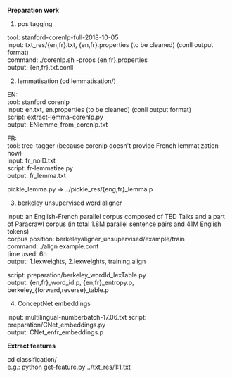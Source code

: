**Preparation work**

1. pos tagging <br/>

tool: stanford-corenlp-full-2018-10-05 <br/>
input: txt_res/{en,fr}.txt, {en,fr}.properties (to be cleaned) (conll output format) <br/>
command: ./corenlp.sh -props {en,fr}.properties <br/>
output: {en,fr}.txt.conll

2. lemmatisation (cd lemmatisation/)

EN: <br/>
tool: stanford corenlp <br/>
input: en.txt, en.properties (to be cleaned) (conll output format) <br/>
script: extract-lemma-corenlp.py <br/>
output: ENlemme_from_corenlp.txt <br/>

FR: <br/>
tool: tree-tagger (because corenlp doesn't provide French lemmatization now) <br/>
input: fr_noID.txt  <br/>
script: fr-lemmatize.py <br/>
output: fr_lemma.txt  <br/>

pickle_lemma.py => ../pickle_res/{eng,fr}_lemma.p <br/>

3. berkeley unsupervised word aligner 

input: an English-French parallel corpus composed of TED Talks and a part of Paracrawl corpus (in total 1.8M parallel sentence pairs and 41M English tokens)  <br/>
corpus position: berkeleyaligner_unsupervised/example/train <br/> 
command: ./align example.conf <br/>
time used: 6h  <br/>
output: 1.lexweights, 2.lexweights, training.align 

script: preparation/berkeley_wordId_lexTable.py <br/>
output: {en,fr}_word_id.p, {en,fr}\_entropy.p, berkeley\_{forward,reverse}_table.p <br/>
 

4. ConceptNet embeddings 

input: multilingual-numberbatch-17.06.txt
script: preparation/CNet_embeddings.py <br/>
output: CNet_enfr_embeddings.p

**Extract features**

cd classification/ <br/>
e.g.: python get-feature.py ../txt_res/1:1.txt 